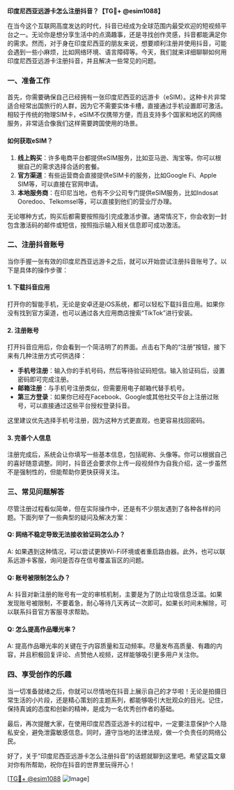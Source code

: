 **印度尼西亚远游卡怎么注册抖音？【TG💪+ @esim1088】**

在当今这个互联网高度发达的时代，抖音已经成为全球范围内最受欢迎的短视频平台之一。无论你是想分享生活中的点滴趣事，还是寻找创作灵感，抖音都能满足你的需求。然而，对于身在印度尼西亚的朋友来说，想要顺利注册并使用抖音，可能会遇到一些小麻烦，比如网络环境、语言障碍等。今天，我们就来详细聊聊如何用印度尼西亚远游卡注册抖音，并且解决一些常见的问题。

### 一、准备工作

首先，你需要确保自己已经拥有一张印度尼西亚的远游卡（eSIM）。这种卡片非常适合经常出国旅行的人群，因为它不需要实体卡槽，直接通过手机设置即可激活。相较于传统的物理SIM卡，eSIM不仅携带方便，而且支持多个国家和地区的网络服务，非常适合像我们这样需要跨国使用的场景。

#### 如何获取eSIM？

1. **线上购买**：许多电商平台都提供eSIM服务，比如亚马逊、淘宝等。你可以根据自己的需求选择合适的套餐。
2. **官方渠道**：有些运营商会直接提供eSIM卡的服务，比如Google Fi、Apple SIM等，可以直接在官网申请。
3. **本地服务商**：在印尼当地，也有不少公司专门提供eSIM服务，比如Indosat Ooredoo、Telkomsel等，可以直接到他们的营业厅办理。

无论哪种方式，购买后都需要按照指引完成激活步骤。通常情况下，你会收到一封包含激活码的邮件或短信，按照指示输入相关信息即可成功激活。

### 二、注册抖音账号

当你手握一张有效的印度尼西亚远游卡之后，就可以开始尝试注册抖音账号了。以下是具体的操作步骤：

#### 1. 下载抖音应用

打开你的智能手机，无论是安卓还是iOS系统，都可以轻松下载抖音应用。如果你没有找到官方渠道，也可以通过各大应用商店搜索“TikTok”进行安装。

#### 2. 注册账号

打开抖音应用后，你会看到一个简洁明了的界面。点击右下角的“注册”按钮，接下来有几种注册方式可供选择：
- **手机号注册**：输入你的手机号码，然后等待验证码短信。输入验证码后，设置密码即可完成注册。
- **邮箱注册**：与手机号注册类似，但需要用电子邮箱代替手机号。
- **第三方登录**：如果你已经在Facebook、Google或其他社交平台上注册过账号，可以直接通过这些平台授权登录抖音。

这里建议优先选择手机号注册，因为这种方式更直观，也更容易找回密码。

#### 3. 完善个人信息

注册完成后，系统会让你填写一些基本信息，包括昵称、头像等。你可以根据自己的喜好随意调整。同时，抖音还会要求你上传一段视频作为自我介绍，这一步虽然不是强制性的，但能帮助你更快获得关注。

### 三、常见问题解答

尽管注册过程看似简单，但在实际操作中，还是有不少朋友遇到了各种各样的问题。下面列举了一些典型的疑问及解决方案：

#### Q: 网络不稳定导致无法接收验证码怎么办？

A: 如果遇到这种情况，可以尝试更换Wi-Fi环境或者重启路由器。此外，也可以联系远游卡客服，询问是否存在信号覆盖盲区的问题。

#### Q: 账号被限制怎么办？

A: 抖音对新注册的账号有一定的审核机制，主要是为了防止垃圾信息泛滥。如果发现账号被限制，不要着急，耐心等待几天再试一次即可。如果长时间未解除，可以联系抖音官方客服寻求帮助。

#### Q: 怎么提高作品曝光率？

A: 提高作品曝光率的关键在于内容质量和互动频率。尽量发布高质量、有趣的内容，并且积极回复评论、点赞他人视频，这样能够吸引更多用户关注你。

### 四、享受创作的乐趣

当一切准备就绪之后，你就可以尽情地在抖音上展示自己的才华啦！无论是拍摄日常生活的小片段，还是精心策划的主题系列，都能够吸引大批观众的目光。记住，保持真诚的态度和创新的精神，是成为一名优秀创作者的基础。

最后，再次提醒大家，在使用印度尼西亚远游卡的过程中，一定要注意保护个人隐私安全，避免泄露敏感信息。同时，遵守当地的法律法规，做一个负责任的网络公民。

好了，关于“印度尼西亚远游卡怎么注册抖音”的话题就聊到这里吧。希望这篇文章对你有所帮助，祝你在抖音的世界里玩得开心！

[[TG💪+ @esim1088](https://t.me/s/esim1088) ![Image](https://i.postimg.cc/4NQfJmqS/Snipaste-2025-05-13-00-14-12.png)]